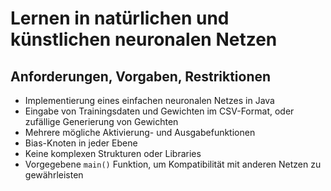 # Lernen in natürlichen und künstlichen neuronalen Netzen

## Anforderungen, Vorgaben, Restriktionen

- Implementierung eines einfachen neuronalen Netzes in Java
- Eingabe von Trainingsdaten und Gewichten im CSV-Format, oder zufällige Generierung von Gewichten
- Mehrere mögliche Aktivierung- und Ausgabefunktionen
- Bias-Knoten in jeder Ebene
- Keine komplexen Strukturen oder Libraries
- Vorgegebene `main()` Funktion, um Kompatibilität mit anderen Netzen zu gewährleisten
